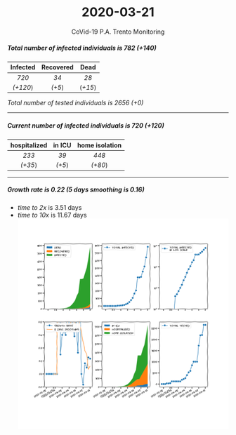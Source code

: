 <div align='center'>

# 2020-03-21
CoVid-19 P.A. Trento Monitoring
</div>

##### Total number of infected individuals is 782 (+140)
Infected | Recovered | Dead
:---: | :---: | :---:
*720* | *34* | *28*
*(+120*) | *(+5*) | (*+15*)

*Total number of tested individuals is 2656 (+0)*
***
##### Current number of infected individuals is 720 (+120)
hospitalized | in ICU | home isolation
:---: | :---: | :---:
*233* |*39* |*448*
*(+35*) |*(+5*) |*(+80*)
***
##### Growth rate is 0.22 (5 days smoothing is 0.16)
- *time to 2x* is 3.51 days
- *time to 10x* is 11.67 days
![stats][stats]

[stats]: stats_P.A.Trento.png
